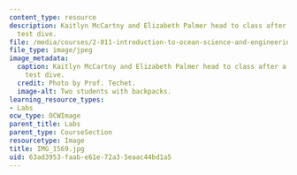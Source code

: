 ```yaml
---
content_type: resource
description: Kaitlyn McCartny and Elizabeth Palmer head to class after a successful
  test dive.
file: /media/courses/2-011-introduction-to-ocean-science-and-engineering-spring-2006/63ad3953faabe61e72a35eaac44bd1a5_IMG_1569.jpg
file_type: image/jpeg
image_metadata:
  caption: Kaitlyn McCartny and Elizabeth Palmer head to class after a successful
    test dive.
  credit: Photo by Prof. Techet.
  image-alt: Two students with backpacks.
learning_resource_types:
- Labs
ocw_type: OCWImage
parent_title: Labs
parent_type: CourseSection
resourcetype: Image
title: IMG_1569.jpg
uid: 63ad3953-faab-e61e-72a3-5eaac44bd1a5
---
```

